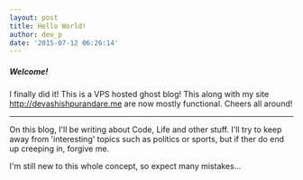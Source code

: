 ```yaml
---
layout: post
title: Hello World!
author: dev_p
date: '2015-07-12 06:26:14'
---
```


##### Welcome!
I finally did it! This is a VPS hosted ghost blog!
This along with my site http://devashishpurandare.me are now mostly functional. Cheers all around!

___
On this blog, I'll be writing about Code, Life and other stuff. I'll try to keep away from 'interesting' topics such as politics or sports, but if ther do end up creeping in, forgive me.

I'm still new to this whole concept, so expect many mistakes...
